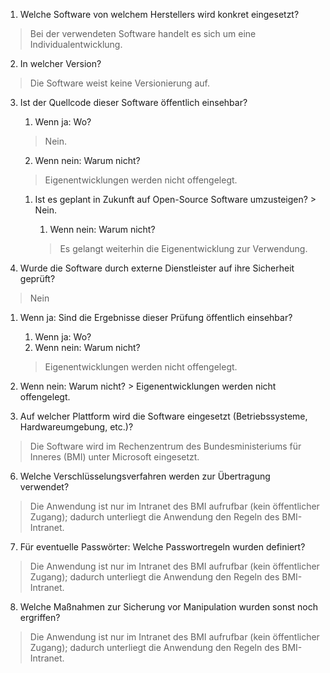 1. Welche Software von welchem Herstellers wird konkret eingesetzt?
  > Bei der verwendeten Software handelt es sich um eine Individualentwicklung.

2. In welcher Version?
  > Die Software weist keine Versionierung auf.

3. Ist der Quellcode dieser Software öffentlich einsehbar?
   1. Wenn ja: Wo?
     > Nein.

   2. Wenn nein: Warum nicht?
     > Eigenentwicklungen werden nicht offengelegt.

      1. Ist es geplant in Zukunft auf Open-Source Software umzusteigen?
        > Nein.

         1. Wenn nein: Warum nicht?
           > Es gelangt weiterhin die Eigenentwicklung zur Verwendung.

4. Wurde die Software durch externe Dienstleister auf ihre Sicherheit geprüft?
  > Nein

   1. Wenn ja: Sind die Ergebnisse dieser Prüfung öffentlich einsehbar?

      1. Wenn ja: Wo?
      2. Wenn nein: Warum nicht?
        > Eigenentwicklungen werden nicht offengelegt.

   2. Wenn nein: Warum nicht?
     > Eigenentwicklungen werden nicht offengelegt.

5. Auf welcher Plattform wird die Software eingesetzt (Betriebssysteme, Hardwareumgebung, etc.)?
  > Die Software wird im Rechenzentrum des Bundesministeriums für Inneres (BMI) unter Microsoft eingesetzt.

6. Welche Verschlüsselungsverfahren werden zur Übertragung verwendet?
  > Die Anwendung ist nur im Intranet des BMI aufrufbar (kein öffentlicher Zugang); dadurch unterliegt die Anwendung den Regeln des BMI-Intranet.

7. Für eventuelle Passwörter: Welche Passwortregeln wurden definiert?
  > Die Anwendung ist nur im Intranet des BMI aufrufbar (kein öffentlicher Zugang); dadurch unterliegt die Anwendung den Regeln des BMI-Intranet.

8. Welche Maßnahmen zur Sicherung vor Manipulation wurden sonst noch ergriffen?
  > Die Anwendung ist nur im Intranet des BMI aufrufbar (kein öffentlicher Zugang); dadurch unterliegt die Anwendung den Regeln des BMI-Intranet.
